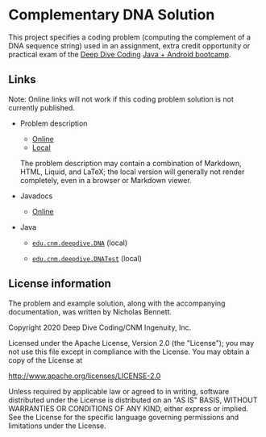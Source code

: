 # Complementary DNA Solution


This project specifies a coding problem (computing the complement of a DNA sequence string) used in an assignment, extra credit opportunity or practical exam of the 
[Deep Dive Coding](https://deepdivecoding.com/) 
[Java + Android bootcamp](https://deepdivecoding.com/java-android/).

## Links

Note: Online links will not work if this coding problem solution is not currently published.  

* Problem description
    * [Online](https://ddc-java.github.io/complementary-dna-solution/)
    * [Local](docs/index.md) 
        
    The problem description may contain a combination of Markdown, HTML, Liquid, and LaTeX; the local version will generally not render completely, even in a browser or Markdown viewer.

* Javadocs 

    * [Online](https://ddc-java.github.io/complementary-dna-solution/api/)

* Java

    * [`edu.cnm.deepdive.DNA`](src/edu/cnm/deepdive/DNA.java) (local)

    * [`edu.cnm.deepdive.DNATest`](test/edu/cnm/deepdive/DNATest.java) (local)

## License information

The problem and example solution, along with the accompanying documentation, was written by Nicholas 
Bennett.

Copyright 2020 Deep Dive Coding/CNM Ingenuity, Inc.

Licensed under the Apache License, Version 2.0 (the "License");
you may not use this file except in compliance with the License.
You may obtain a copy of the License at

<http://www.apache.org/licenses/LICENSE-2.0>

Unless required by applicable law or agreed to in writing, software
distributed under the License is distributed on an "AS IS" BASIS,
WITHOUT WARRANTIES OR CONDITIONS OF ANY KIND, either express or implied.
See the License for the specific language governing permissions and
limitations under the License.
